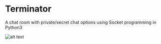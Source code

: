 # Terminator
A chat room with private/secret chat options using Socket programming in Python3


![alt text](
        Terminator/pic.png
      )
